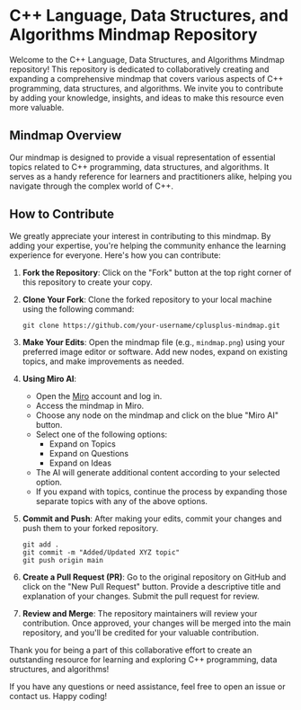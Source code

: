 # C++ Language, Data Structures, and Algorithms Mindmap Repository

Welcome to the C++ Language, Data Structures, and Algorithms Mindmap repository! This repository is dedicated to collaboratively creating and expanding a comprehensive mindmap that covers various aspects of C++ programming, data structures, and algorithms. We invite you to contribute by adding your knowledge, insights, and ideas to make this resource even more valuable.

## Mindmap Overview

Our mindmap is designed to provide a visual representation of essential topics related to C++ programming, data structures, and algorithms. It serves as a handy reference for learners and practitioners alike, helping you navigate through the complex world of C++.

## How to Contribute

We greatly appreciate your interest in contributing to this mindmap. By adding your expertise, you're helping the community enhance the learning experience for everyone. Here's how you can contribute:

1. **Fork the Repository**: Click on the "Fork" button at the top right corner of this repository to create your copy.

2. **Clone Your Fork**: Clone the forked repository to your local machine using the following command:
   ```
   git clone https://github.com/your-username/cplusplus-mindmap.git
   ```

3. **Make Your Edits**: Open the mindmap file (e.g., `mindmap.png`) using your preferred image editor or software. Add new nodes, expand on existing topics, and make improvements as needed.

4. **Using Miro AI**:
   - Open the [Miro](https://miro.com/) account and log in.
   - Access the mindmap in Miro.
   - Choose any node on the mindmap and click on the blue "Miro AI" button.
   - Select one of the following options:
     - Expand on Topics
     - Expand on Questions
     - Expand on Ideas
   - The AI will generate additional content according to your selected option.
   - If you expand with topics, continue the process by expanding those separate topics with any of the above options.

5. **Commit and Push**: After making your edits, commit your changes and push them to your forked repository.
   ```
   git add .
   git commit -m "Added/Updated XYZ topic"
   git push origin main
   ```

6. **Create a Pull Request (PR)**: Go to the original repository on GitHub and click on the "New Pull Request" button. Provide a descriptive title and explanation of your changes. Submit the pull request for review.

7. **Review and Merge**: The repository maintainers will review your contribution. Once approved, your changes will be merged into the main repository, and you'll be credited for your valuable contribution.

Thank you for being a part of this collaborative effort to create an outstanding resource for learning and exploring C++ programming, data structures, and algorithms!

If you have any questions or need assistance, feel free to open an issue or contact us. Happy coding!
